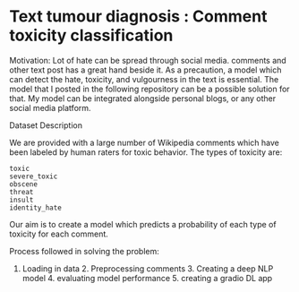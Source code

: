 # Text tumour diagnosis : Comment toxicity classification

Motivation:
  Lot of hate can be spread through social media. comments and other text post has a great hand beside it. As a precaution, a model which can detect the hate, toxicity, and vulgourness in the text is essential. The model that I posted in the following repository can be a possible solution for that. My model can be integrated alongside personal blogs, or any other social media platform.

Dataset Description

We are provided with a large number of Wikipedia comments which have been labeled by human raters for toxic behavior. The types of toxicity are:

    toxic
    severe_toxic
    obscene
    threat
    insult
    identity_hate

Our aim is to create a model which predicts a probability of each type of toxicity for each comment.
  


Process followed in solving the problem:
  1. Loading in data
	2. Preprocessing comments 
	3. Creating a deep NLP model
	4. evaluating model performance
	5. creating a gradio DL app
